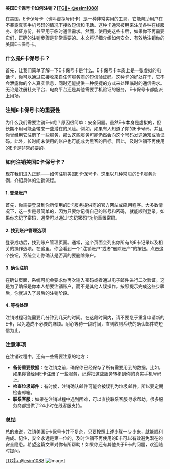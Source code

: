 **美国E卡保号卡如何注销？[[TG💪+ @esim1088](https://t.me/s/esim1088)]**

在美国，E卡保号卡（也叫虚拟号码卡）是一种非常实用的工具，它能帮助用户在不暴露真实手机号码的情况下接收短信和电话。这种卡通常被用来注册各种在线服务、验证身份，甚至用于临时通信需求。然而，使用完这些卡后，如果你不再需要它们，正确的注销步骤是非常重要的。本文将详细介绍如何安全、有效地注销你的美国E卡保号卡。

### 什么是E卡保号卡？

首先，让我们简单了解一下E卡保号卡是什么。E卡保号卡本质上是一张虚拟的电话卡，你可以通过它接收来自任何服务商的短信验证码。这种卡的好处在于，它不会泄露你的个人真实信息，同时还能提供一种便捷的方式来处理临时的通信需求。无论是注册社交平台、电商平台还是其他需要手机验证的服务，E卡保号卡都能派上用场。

### 注销E卡保号卡的重要性

为什么我们需要注销E卡呢？原因很简单：安全问题。虽然E卡本身是虚拟的，但长期不用可能会带来一些潜在的风险。例如，如果有人知道了你的E卡号码，并且你曾经用它注册了一些服务，那么这些服务可能仍然会向这个号码发送通知或验证码。此外，长时间未使用的账户也可能成为黑客的目标。因此，及时注销不再使用的E卡是非常必要的。

### 如何注销美国E卡保号卡？

现在我们进入正题——如何注销美国E卡保号卡。这里以几种常见的E卡服务为例，介绍具体的注销流程。

#### 1. 登录账户

首先，你需要登录到你所使用的E卡服务提供商的官方网站或应用程序。大多数情况下，这一步是最简单的，因为只要你记得自己的账号和密码，就能顺利登录。如果你忘记了密码，通常可以通过“忘记密码”功能重置密码。

#### 2. 找到账户管理选项

登录成功后，找到账户管理页面。通常，这个页面会列出你所有的E卡记录以及相关的操作选项。在这里，你会看到一个“注销账户”或者“删除账户”的按钮。点击这个按钮，系统会让你确认是否真的要删除账户。

#### 3. 确认注销

在确认页面，系统可能会要求你再次输入密码或者通过电子邮件进行二次验证。这是为了确保是你本人想要注销账户，而不是其他人误操作。按照提示完成这些步骤后，你就进入了最后的注销阶段。

#### 4. 等待处理

注销过程可能需要几分钟到几天的时间。在这段时间内，请不要急于重复申请新的E卡，以免造成不必要的麻烦。耐心等待一段时间，直到收到系统的确认邮件或短信为止。

### 注意事项

在注销过程中，还有一些需要注意的地方：

- **备份重要数据**：在注销之前，确保你已经保存了所有需要用到的数据。比如，如果你曾经用E卡注册了一些服务，记得把这些服务转移到你的真实手机号码上。
- **检查垃圾邮件**：有时候，注销确认邮件可能会被误判为垃圾邮件，所以要定期检查邮箱。
- **联系客服**：如果在注销过程中遇到困难，可以直接联系客服寻求帮助。很多服务商都提供了24小时在线客服支持。

### 总结

总的来说，注销美国E卡保号卡并不复杂，只要按照上述步骤一步步来，就能顺利完成。记住，安全永远是第一位的，及时注销不再使用的E卡可以有效避免潜在的安全隐患。希望这篇文章对你有所帮助！如果你还有其他关于E卡的问题，欢迎随时提问。

[[TG💪+ @esim1088](https://t.me/s/esim1088) ![Image](https://i.postimg.cc/4NQfJmqS/Snipaste-2025-05-13-00-14-12.png)]